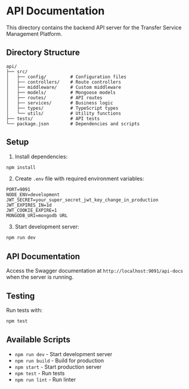 # API Documentation

This directory contains the backend API server for the Transfer Service Management Platform.

## Directory Structure

```
api/
├── src/
│   ├── config/         # Configuration files
│   ├── controllers/    # Route controllers
│   ├── middleware/     # Custom middleware
│   ├── models/         # Mongoose models
│   ├── routes/         # API routes
│   ├── services/       # Business logic
│   ├── types/          # TypeScript types
│   └── utils/          # Utility functions
├── tests/              # API tests
└── package.json        # Dependencies and scripts
```

## Setup

1. Install dependencies:
```bash
npm install
```

2. Create `.env` file with required environment variables:
```
PORT=9091
NODE_ENV=development
JWT_SECRET=your_super_secret_jwt_key_change_in_production
JWT_EXPIRES_IN=1d
JWT_COOKIE_EXPIRE=1
MONGODB_URI=mongodb URL
```

3. Start development server:
```bash
npm run dev
```

## API Documentation

Access the Swagger documentation at `http://localhost:9091/api-docs` when the server is running.

## Testing

Run tests with:
```bash
npm test
```

## Available Scripts

- `npm run dev` - Start development server
- `npm run build` - Build for production
- `npm start` - Start production server
- `npm test` - Run tests
- `npm run lint` - Run linter 
